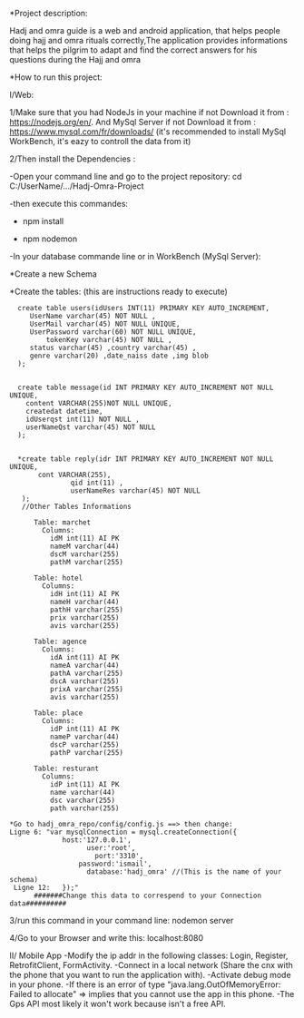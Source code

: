 *Project description:

Hadj and omra guide is a web and android application, that helps people doing hajj and omra rituals  correctly,The application provides  informations that helps the pilgrim to adapt and find the correct answers for his questions during the Hajj and omra


*How to run this project:

I/Web:

1/Make sure that you had NodeJs in your machine if not Download it from : https://nodejs.org/en/.
 And MySql Server if not Download it from : https://www.mysql.com/fr/downloads/
 (it's recommended to install MySql WorkBench, it's eazy to controll the data from it)

2/Then install the Dependencies :

 -Open your command line and go to the project repository: cd C:/UserName/.../Hadj-Omra-Project

 -then execute this commandes:

   * npm install

   * npm nodemon


 -In your database commande line or in WorkBench (MySql Server):


   *Create a new Schema


   *Create the tables: (this are instructions ready to execute)

      create table users(idUsers INT(11) PRIMARY KEY AUTO_INCREMENT,
	     UserName varchar(45) NOT NULL ,
	     UserMail varchar(45) NOT NULL UNIQUE,
	     UserPassword varchar(60) NOT NULL UNIQUE,
             tokenKey varchar(45) NOT NULL ,
	     status varchar(45) ,country varchar(45) ,
   	     genre varchar(20) ,date_naiss date ,img blob
      );


      create table message(id INT PRIMARY KEY AUTO_INCREMENT NOT NULL UNIQUE,
        content VARCHAR(255)NOT NULL UNIQUE,
        createdat datetime,
        idUserqst int(11) NOT NULL ,
        userNameQst varchar(45) NOT NULL
      );


      *create table reply(idr INT PRIMARY KEY AUTO_INCREMENT NOT NULL UNIQUE,
		   cont VARCHAR(255),
                   qid int(11) ,
                   userNameRes varchar(45) NOT NULL
       );
       //Other Tables Informations

          Table: marchet
            Columns:
              idM int(11) AI PK
              nameM varchar(44)
              dscM varchar(255)
              pathM varchar(255)

          Table: hotel
            Columns:
              idH int(11) AI PK
              nameH varchar(44)
              pathH varchar(255)
              prix varchar(255)
              avis varchar(255)

          Table: agence
            Columns:
              idA int(11) AI PK
              nameA varchar(44)
              pathA varchar(255)
              dscA varchar(255)
              prixA varchar(255)
              avis varchar(255)

          Table: place
            Columns:
              idP int(11) AI PK
              nameP varchar(44)
              dscP varchar(255)
              pathP varchar(255)

          Table: resturant
            Columns:
              idP int(11) AI PK
              name varchar(44)
              dsc varchar(255)
              path varchar(255)

    *Go to hadj_omra_repo/config/config.js ==> then change:
    Ligne 6: "var mysqlConnection = mysql.createConnection({
                 host:'127.0.0.1',
  				       user:'root',
 				         port:'3310',
  			       	 password:'ismail',
  				       database:'hadj_omra' //(This is the name of your schema)
     Ligne 12:	 });"
          #######Change this data to correspend to your Connection data##########     

3/run this command in your command line:
   nodemon server  

4/Go to your Browser and write this:
 localhost:8080

II/ Mobile App
 -Modify the ip addr in the following classes: Login, Register, RetrofitClient, FormActivity.
 -Connect in a local network (Share the cnx with the phone that you want to run the application with).
 -Activate debug mode in your phone.
 -If there is an error of type "java.lang.OutOfMemoryError: Failed to allocate" => implies that you cannot use the app in this phone.
 -The Gps API most likely it won't work because isn't a free API.
